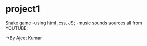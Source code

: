 # project1
Snake game 
     -using html ,css, JS;
     -music sounds sources all from YOUTUBE;

->By Ajeet Kumar
